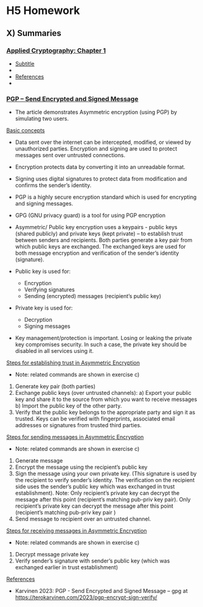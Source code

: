 # H5 Homework

## X) Summaries

### <ins>Applied Cryptography: Chapter 1</ins>    

- <ins>Subtitle</ins> 
- 
- <ins>References</ins> 
- 


### <ins>PGP – Send Encrypted and Signed Message</ins>  

- The article demonstrates Asymmetric encryption (using PGP) by simulating two users.

<ins>Basic concepts</ins>   
- Data sent over the internet can be intercepted, modified, or viewed by unauthorized parties. Encryption and signing are used to protect messages sent over untrusted connections. 
- Encryption protects data by converting it into an unreadable format.
- Signing uses digital signatures to protect data from modification and confirms the sender’s identity.

- PGP is a highly secure encryption standard which is used for encrypting and signing messages. 
- GPG (GNU privacy guard) is a tool for using PGP encryption

- Asymmetric/ Public key encryption uses a keypairs - public keys (shared publicly) and private keys (kept private) – to establish trust between senders and recipients. Both parties generate a key pair from which public keys are exchanged. The exchanged keys are used for both message encryption and verification of the sender’s identity (signature). 
- Public key is used for:
  - Encryption
  - Verifying signatures
  - Sending (encrypted) messages (recipient’s public key)
- Private key is used for:
  - Decryption
  - Signing messages

- Key management/protection is important. Losing or leaking the private key compromises security. In such a case, the private key should be disabled in all services using it.  


<ins>Steps for establishing trust in Asymmetric Encryption </ins> 
- Note: related commands are shown in exercise c)

1. Generate key pair (both parties)
2. Exchange public keys (over untrusted channels):
  a) Export your public key and share it to the source from which you want to receive messages
  b) Import the public key of the other party.  
3. Verify that the public key belongs to the appropriate party and sign it as trusted. Keys can be verified with fingerprints, associated email addresses or signatures from trusted third parties.

<ins>Steps for sending messages in Asymmetric Encryption</ins> 
- Note: related commands are shown in exercise c)

1. Generate message
2. Encrypt the message using the recipient’s public key
3. Sign the message using your own private key. (This signature is used by the recipient to verify sender’s identity. The verification on the recipient side uses the sender’s public key which was exchanged in trust establishment).
Note: Only recipient’s private key can decrypt the message after this point (recipient’s matching pub-priv key pair).
Only recipient’s private key can decrypt the message after this point (recipient’s matching pub-priv key pair )
4. Send message to recipient over an untrusted channel.

<ins>Steps for receiving messages in Asymmetric Encryption</ins> 
- Note: related commands are shown in exercise c)

1. Decrypt message private key
2. Verify sender’s signature with sender’s public key (which was exchanged earlier in trust establishment)


<ins>References</ins> 
- Karvinen 2023: PGP - Send Encrypted and Signed Message – gpg at https://terokarvinen.com/2023/pgp-encrypt-sign-verify/ 
